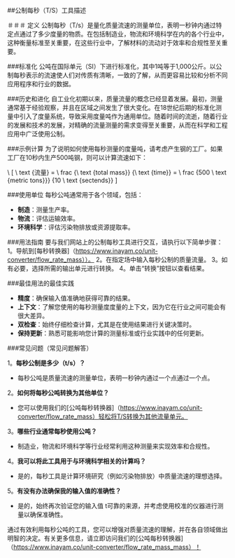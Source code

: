 ##公制每秒（T/S）工具描述

＃＃＃ 定义
公制每秒（T/s）是量化质量流速的测量单位，表明一秒钟内通过特定点通过了多少度量的物质。在包括制造业，物流和环境科学在内的各个行业中，这种衡量标准至关重要，在这些行业中，了解材料的流动对于效率和合规性至关重要。

###标准化
公吨在国际单元（SI）下进行标准化，其中1吨等于1,000公斤。以公制每秒表示的流速使人们对传质有清晰，一致的了解，从而更容易比较和分析不同应用程序和行业的数据。

###历史和进化
自工业化初期以来，质量流量的概念已经显着发展。最初，测量通常基于经验观察，并且在区域之间发生了很大变化。在18世纪后期的标准化测量中引入了度量系统，导致采用度量吨作为通用单位。随着时间的流逝，随着行业的发展和技术的发展，对精确的流量测量的需求变得至关重要，从而在科学和工程应用中广泛使用公制。

###示例计算
为了说明如何使用每秒测量的度量吨，请考虑产生钢的工厂。如果工厂在10秒内生产500吨钢，则可以计算流速如下：

\ [
\ text {流量} = \ frac {\ text {total mass}} {\ text {time}} = \ frac {500 \ text {metric tons}}} {10 \ text {sectends}}
\]

###使用单位
每秒公吨通常用于各个领域，包括：
-  **制造**：测量生产率。
-  **物流**：评估运输效率。
-  **环境科学**：评估污染物排放或资源提取率。

###用法指南
要与我们网站上的公制每秒工具进行交互，请执行以下简单步骤：
1。导航到[每秒转换器]（https://www.inayam.co/unit-converter/flow_rate_mass））。
2。在指定场中输入每秒公制的质量流量。
3。如有必要，选择所需的输出单元进行转换。
4。单击“转换”按钮以查看结果。

###最佳用法的最佳实践
-  **精度**：确保输入值准确地获得可靠的结果。
-  **上下文**：了解您使用的每秒测量度度量的上下文，因为它在行业之间可能会有很大差异。
-  **双检查**：始终仔细检查计算，尤其是在使用结果进行关键决策时。
-  **保持更新**：熟悉可能影响您计算的测量标准或行业实践中的任何更新。

###常见问题（常见问题解答）

1。**每秒公制是多少（t/s）？**
- 每秒公吨是质量流速的测量单位，表明一秒钟内通过一个点通过一个点。

2。**如何将每秒公吨转换为其他单位？**
- 您可以使用我们的[公吨每秒转换器]（https://www.inayam.co/unit-converter/flow_rate_mass）轻松将T/S转换为其他流量单元。

3。**哪些行业通常每秒使用公吨？**
- 制造业，物流和环境科学等行业经常利用这种测量来实现效率和合规性。

4。**我可以将此工具用于与环境科学相关的计算吗？**
- 是的，每秒工具是计算环境研究（例如污染物排放）中质量流速的理想选择。

5。**有没有办法确保我的输入值的准确性？**
- 是的，始终再次验证您的输入值 t可靠的来源，并考虑使用校准的仪器进行测量以确保准确性。

通过有效利用每秒公吨的工具，您可以增强对质量流速的理解，并在各自领域做出明智的决定。有关更多信息，请立即访问我们的[公吨每秒转换器]（https://www.inayam.co/unit-converter/flow_rate_mass_mass）！